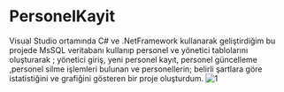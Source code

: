 # PersonelKayit
Visual Studio ortamında C# ve .NetFramework kullanarak geliştirdiğim bu projede MsSQL veritabanı kullanıp personel ve yönetici tablolarını oluşturarak ; yönetici giriş, yeni personel kayıt, personel güncelleme ,personel silme işlemleri bulunan ve personellerin; belirli şartlara göre istatistiğini ve grafiğini gösteren bir proje oluşturdum.
![1](https://user-images.githubusercontent.com/75948446/181521287-d719ce5d-8a9b-4462-a3bc-dcbbde67e137.png)
